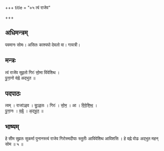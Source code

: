 +++
title = "०५ त्वं राजेव"

+++
## अधिमन्त्रम्
पवमानः सोमः। असितः काश्यपो देवलो वा। गायत्री।

## मन्त्रः
त्वं राजे॑व सुव्र॒तो गिरः॑ सो॒मा वि॑वेशिथ ।  
पु॒ना॒नो व॑ह्ने अद्भुत ॥

## पदपाठः
त्वम् । राजा॑ऽइव । सु॒ऽव्र॒तः । गिरः॑ । सो॒म॒ । आ । वि॒वे॒शि॒थ॒ ।  
पु॒ना॒नः । व॒ह्ने॒ । अ॒द्भु॒त॒ ॥

## भाष्यम्
हे सीम सुव्रतः सुकर्मा पुनानस्त्वं राजेव गिरोस्मदीयाः स्तुतीः आविवेशिथ आविशसि । हे वह्ने वोढः अद्भुत महन् सोम ॥ ५ ॥